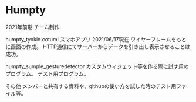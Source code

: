 # Humpty
2021年前期  チーム制作

humpty_tyokin
  cotumi スマホアプリ
  2021/06/17現在
  ワイヤーフレームをもとに画面の作成。
  HTTP通信にてサーバーからデータを引き出し表示させることは成功。

humpty_sumple_gesturedetector
  カスタムウィジェット等を作る際に試す用のプログラム。
  テスト用プログラム。
  
その他
  メンバーと共有する資料や、githubの使い方を試した時のテスト用ファイル等。
